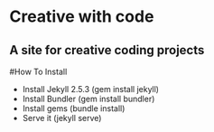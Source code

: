 # Creative with code

## A site for creative coding projects


#How To Install

- Install Jekyll 2.5.3 (gem install jekyll)
- Install Bundler (gem install bundler)
- Install gems (bundle install)
- Serve it (jekyll serve)

